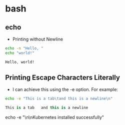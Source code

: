 # bash 


## echo
- Printing without Newline
```bash
echo -n "Hello, "
echo "world!"
```
```css
Hello, world!
```
## Printing Escape Characters Literally
- I can achieve this using the -e option. For example:
```bash
echo -e "This is a tab\tand this is a newline\n"
```
```kotlin
This is a tab   and this is a newline
```
echo -e "\n\nKubernetes installed successfully"